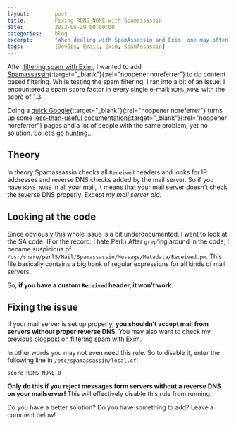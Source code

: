 ```yaml
---
layout:        post
title:         Fixing RDNS_NONE with Spamassassin
date:          2013-05-29 00:00:00
categories:    blog
excerpt:       "When dealing with SpamAssassin and Exim, one may often encounter a mysterious RDNS_NONE"
tags:          [DevOps, Email, Exim, SpamAssassin]
---
```


After [filtering spam with Exim](/blog/filtering-spam-with-exim-only/), I wanted to add [Spamassassin](http://spamassassin.apache.org/){:target="_blank"}{:rel="noopener noreferrer"} to do content based filtering. While testing the spam filtering, I ran into a bit of an issue: I encountered a spam score factor in every single e-mail: `RDNS_NONE` with the score of 1.3.

Doing a [quick Google](http://www.google.com/?q=RDNS_NONE){:target="_blank"}{:rel="noopener noreferrer"} turns up some [less-than-useful documentation](http://wiki.apache.org/spamassassin/Rules/RDNS_NONE){:target="_blank"}{:rel="noopener noreferrer"} pages and a lot of people with the same problem, yet no solution. So let’s go hunting…

## Theory

In theory Spamassassin checks all `Received` headers and looks for IP addresses and reverse DNS checks added by the mail server. So if you have `RDNS_NONE` in all your mail, it means that your mail server doesn’t check the reverse DNS properly. Except _my mail server did_.

## Looking at the code

Since obviously this whole issue is a bit underdocumented, I went to look at the SA code. (For the record: I hate Perl.) After `grep`‘ing around in the code, I became suspicious of `/usr/share/perl5/Mail/Spamassassin/Message/Metadata/Received.pm`. This file basically contains a big honk of regular expressions for all kinds of mail servers.

So, **if you have a custom `Received` header, it won’t work**.

## Fixing the issue

If your mail server is set up properly, **you shouldn’t accept mail from servers without proper reverse DNS**. You may also want to check my [previous blogpost on filtering spam with Exim](/blog/filtering-spam-with-exim-only/).

In other words you may not even need this rule. So to disable it, enter the following line in `/etc/spamassassin/local.cf`:

```
score RDNS_NONE 0
```

**Only do this if you reject messages form servers without a reverse DNS on your mailserver!** This will effectively disable this rule from running.

Do you have a better solution? Do you have something to add? Leave a comment below!
